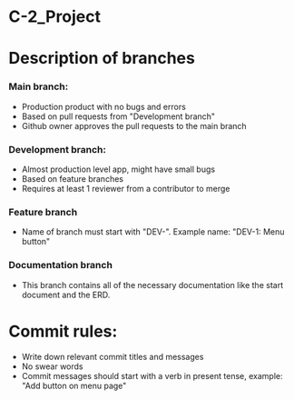 # C-2_Project

<h1>Description of branches</h1>

<h3>Main branch:</h3>
<ul>
  <li>Production product with no bugs and errors</li>
  <li>Based on pull requests from "Development branch"</li>
  <li>Github owner approves the pull requests to the main branch</li>
</ul>
<h3>Development branch:</h3>
<ul>
  <li>Almost production level app, might have small bugs</li>
  <li>Based on feature branches</li>
  <li>Requires at least 1 reviewer from a contributor to merge</li>
</ul>
<h3>Feature branch</h3>
<ul>
  <li>Name of branch must start with "DEV-". Example name: "DEV-1: Menu button"</li>
</ul>
<h3>Documentation branch</h3>
<ul>
  <li>This branch contains all of the necessary documentation like the start document and the ERD.</li>
</ul>

<h1>Commit rules:</h1>
<ul>
  <li>Write down relevant commit titles and messages</li>
  <li>No swear words</li>
  <li>Commit messages should start with a verb in present tense, example:
    "Add button on menu page"
  </li>
</ul>
